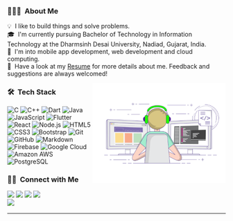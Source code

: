 <!-- ## 👋 &nbsp;Hey there! I'm Aditya -->

### 👨🏻‍💻 &nbsp;About Me

💡 &nbsp;I like to build things and solve problems.\
🎓 &nbsp;I'm currently pursuing Bachelor of Technology in Information Technology at the Dharmsinh Desai University, Nadiad, Gujarat, India.\
🌱 &nbsp;I'm into mobile app development, web development and cloud computing.\
📄 &nbsp;Have a look at my [Resume](https://drive.google.com/file/d/1H4bBwAVFeQEhj0BnQVYlcnsQHjalx488/view?usp=sharing) for more details about me. Feedback and suggestions are always welcomed!

<img alt="Night Coding" height="230" src="https://github.com/Rahul2570089/Rahul2570089/blob/main/coding.gif" align="right"/>

### 🛠 &nbsp;Tech Stack

<!-- ![Python](https://img.shields.io/badge/-Python-05122A?style=flat&logo=python)&nbsp; -->
![C](https://img.shields.io/badge/C-00599C?style=for-the-badge&logo=c&logoColor=white)
![C++](https://img.shields.io/badge/C%2B%2B-00599C?style=for-the-badge&logo=c%2B%2B&logoColor=white)
![Dart](https://img.shields.io/badge/dart-%230175C2.svg?style=for-the-badge&logo=dart&logoColor=white)
![Java](https://img.shields.io/badge/java-%23ED8B00.svg?style=for-the-badge&logo=java&logoColor=white)
![JavaScript](https://img.shields.io/badge/JavaScript-323330?style=for-the-badge&logo=javascript&logoColor=F7DF1E)
![Flutter](https://img.shields.io/badge/Flutter-%2302569B.svg?style=for-the-badge&logo=Flutter&logoColor=white)
![React](https://img.shields.io/badge/React-20232A?style=for-the-badge&logo=react&logoColor=61DAFB)
![Node.js](https://img.shields.io/badge/Node.js-339933?style=for-the-badge&logo=nodedotjs&logoColor=white)
![HTML5](https://img.shields.io/badge/html5-%23E34F26.svg?style=for-the-badge&logo=html5&logoColor=white)
![CSS3](https://img.shields.io/badge/css3-%231572B6.svg?style=for-the-badge&logo=css3&logoColor=white)
![Bootstrap](https://img.shields.io/badge/Bootstrap-563D7C?style=for-the-badge&logo=bootstrap&logoColor=white)
![Git](https://img.shields.io/badge/git-%23F05033.svg?style=for-the-badge&logo=git&logoColor=white)
![GitHub](https://img.shields.io/badge/github-%23121011.svg?style=for-the-badge&logo=github&logoColor=white)
![Markdown](https://img.shields.io/badge/Markdown-000000?style=for-the-badge&logo=markdown&logoColor=white)
![Firebase](https://img.shields.io/badge/Firebase-FFCA28.svg?style=for-the-badge&logo=Firebase&logoColor=black)
![Google Cloud](https://img.shields.io/badge/Google_Cloud-4285F4?style=for-the-badge&logo=google-cloud&logoColor=white)
![Amazon AWS](https://img.shields.io/badge/Amazon_AWS-FF9900?style=for-the-badge&logo=amazonaws&logoColor=white)
![PostgreSQL](https://img.shields.io/badge/PostgreSQL-316192?style=for-the-badge&logo=postgresql&logoColor=white)
<!-- ![RStudio](https://img.shields.io/badge/-RStudio-05122A?style=flat&logo=rstudio)&nbsp; -->


### 🤝🏻 &nbsp;Connect with Me

<a href="https://my-portfolio-rahul2570089.vercel.app/"><img src="https://img.shields.io/badge/-RahulShinde's portfolio-3423A6?style=flat&logo=Google-Chrome&logoColor=white"/></a>
<a href="https://www.linkedin.com/in/rahul-shinde-b8b7351b9/"><img src="https://img.shields.io/badge/-Rahul%20Shinde-0077B5?style=flat&logo=Linkedin&logoColor=white"/></a>
<a href="mailto:rs2570089@gmail.com"><img src="https://img.shields.io/badge/-rs2570089@gmail.com-D14836?style=flat&logo=Gmail&logoColor=white"/></a>
<a href="https://www.instagram.com/rahul_shinde226/"><img src="https://img.shields.io/badge/-@rahul__shinde226-E4405F?style=flat&logo=Instagram&logoColor=white"/></a><br/>
<a href="https://twitter.com/rahul_22602"><img src="https://img.shields.io/twitter/follow/rahul_22602?style=social"/></a>

-----
